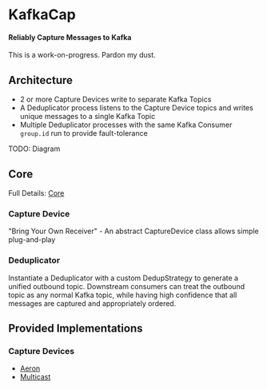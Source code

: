 # KafkaCap
#### Reliably Capture Messages to Kafka 

This is a work-on-progress. Pardon my dust.


## Architecture
* 2 or more Capture Devices write to separate Kafka Topics
* A Deduplicator process listens to the Capture Device topics and writes unique messages to a single Kafka Topic 
* Multiple Deduplicator processes with the same Kafka Consumer `group.id` run to provide fault-tolerance 

TODO: Diagram


## Core
Full Details: [Core](kafkacap-core)

### Capture Device
"Bring Your Own Receiver" - An abstract CaptureDevice class allows simple plug-and-play

### Deduplicator
Instantiate a Deduplicator with a custom DedupStrategy to generate a unified outbound topic. Downstream consumers can treat the outbound topic as any normal Kafka topic, while having high confidence that all messages are captured and appropriately ordered. 


## Provided Implementations

### Capture Devices
* [Aeron](kafkacap-aeron)
* [Multicast](kafkacap-multicast)